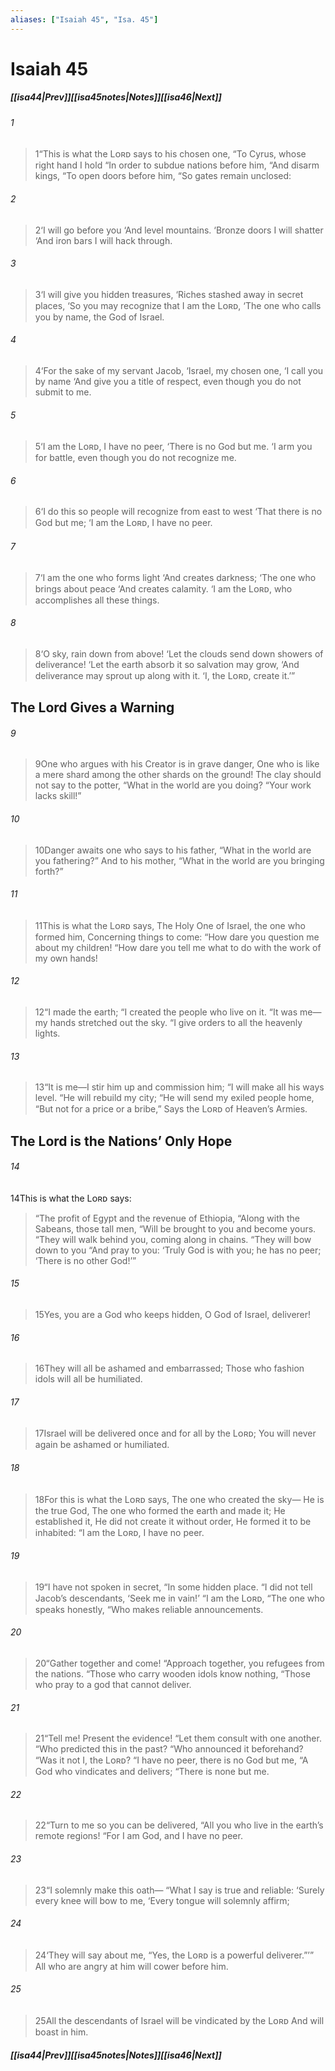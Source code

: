 ```yaml
---
aliases: ["Isaiah 45", "Isa. 45"]
---
```

# Isaiah 45
##### <span class=arrow-left></span>[[isa44|Prev]]<span class=navigation-separator></span>[[isa45notes|Notes]]<span class=navigation-separator></span>[[isa46|Next]]<span class=arrow-right></span>
###### 1
><span class=verse-first-poetry>1</span><span class=poetry-quote-double>“</span>This is what the Lᴏʀᴅ says to his chosen one,
><span class=poetry-quote-double>“</span>To Cyrus, whose right hand I hold
><span class=poetry-quote-double>“</span>In order to subdue nations before him,
><span class=poetry-quote-double>“</span>And disarm kings,
><span class=poetry-quote-double>“</span>To open doors before him,
><span class=poetry-quote-double>“</span>So gates remain unclosed:
###### 2
><span class=verse-body-poetry>2</span><span class=poetry-quote-single>‘</span>I will go before you
><span class=poetry-quote-single>‘</span>And level mountains.
><span class=poetry-quote-single>‘</span>Bronze doors I will shatter
><span class=poetry-quote-single>‘</span>And iron bars I will hack through.
###### 3
><span class=verse-body-poetry>3</span><span class=poetry-quote-single>‘</span>I will give you hidden treasures,
><span class=poetry-quote-single>‘</span>Riches stashed away in secret places,
><span class=poetry-quote-single>‘</span>So you may recognize that I am the Lᴏʀᴅ,
><span class=poetry-quote-single>‘</span>The one who calls you by name, the God of Israel.
###### 4
><span class=verse-body-poetry>4</span><span class=poetry-quote-single>‘</span>For the sake of my servant Jacob,
><span class=poetry-quote-single>‘</span>Israel, my chosen one,
><span class=poetry-quote-single>‘</span>I call you by name
><span class=poetry-quote-single>‘</span>And give you a title of respect, even though you do not submit to me.
###### 5
><span class=verse-body-poetry>5</span><span class=poetry-quote-single>‘</span>I am the Lᴏʀᴅ, I have no peer,
><span class=poetry-quote-single>‘</span>There is no God but me.
><span class=poetry-quote-single>‘</span>I arm you for battle, even though you do not recognize me.
###### 6
><span class=verse-body-poetry>6</span><span class=poetry-quote-single>‘</span>I do this so people will recognize from east to west
><span class=poetry-quote-single>‘</span>That there is no God but me;
><span class=poetry-quote-single>‘</span>I am the Lᴏʀᴅ, I have no peer.
###### 7
><span class=verse-body-poetry>7</span><span class=poetry-quote-single>‘</span>I am the one who forms light
><span class=poetry-quote-single>‘</span>And creates darkness;
><span class=poetry-quote-single>‘</span>The one who brings about peace
><span class=poetry-quote-single>‘</span>And creates calamity.
><span class=poetry-quote-single>‘</span>I am the Lᴏʀᴅ, who accomplishes all these things.
<div class=paragraph-break></div>

###### 8
><span class=verse-first-poetry>8</span><span class=poetry-quote-single>‘</span>O sky, rain down from above!
><span class=poetry-quote-single>‘</span>Let the clouds send down showers of deliverance!
><span class=poetry-quote-single>‘</span>Let the earth absorb it so salvation may grow,
><span class=poetry-quote-single>‘</span>And deliverance may sprout up along with it.
><span class=poetry-quote-single>‘</span>I, the Lᴏʀᴅ, create it.’”
## The Lord Gives a Warning
###### 9
><span class=verse-first-poetry>9</span>One who argues with his Creator is in grave danger,
>One who is like a mere shard among the other shards on the ground!
>The clay should not say to the potter,
><span class=poetry-quote-double>“</span>What in the world are you doing?
><span class=poetry-quote-double>“</span>Your work lacks skill!”
###### 10
><span class=verse-body-poetry>10</span>Danger awaits one who says to his father,
><span class=poetry-quote-double>“</span>What in the world are you fathering?”
>And to his mother,
><span class=poetry-quote-double>“</span>What in the world are you bringing forth?”
<div class=paragraph-break></div>

###### 11
><span class=verse-first-poetry>11</span>This is what the Lᴏʀᴅ says,
>The Holy One of Israel, the one who formed him,
>Concerning things to come:
><span class=poetry-quote-double>“</span>How dare you question me about my children!
><span class=poetry-quote-double>“</span>How dare you tell me what to do with the work of my own hands!
###### 12
><span class=verse-body-poetry>12</span><span class=poetry-quote-double>“</span>I made the earth;
><span class=poetry-quote-double>“</span>I created the people who live on it.
><span class=poetry-quote-double>“</span>It was me—my hands stretched out the sky.
><span class=poetry-quote-double>“</span>I give orders to all the heavenly lights.
###### 13
><span class=verse-body-poetry>13</span><span class=poetry-quote-double>“</span>It is me—I stir him up and commission him;
><span class=poetry-quote-double>“</span>I will make all his ways level.
><span class=poetry-quote-double>“</span>He will rebuild my city;
><span class=poetry-quote-double>“</span>He will send my exiled people home,
><span class=poetry-quote-double>“</span>But not for a price or a bribe,”
>Says the Lᴏʀᴅ of Heaven’s Armies.
## The Lord is the Nations’ Only Hope
###### 14
<span class=verse-first>14</span>This is what the Lᴏʀᴅ says:
<div class=paragraph-break></div>

><span class=poetry-quote-double>“</span>The profit of Egypt and the revenue of Ethiopia,
><span class=poetry-quote-double>“</span>Along with the Sabeans, those tall men,
><span class=poetry-quote-double>“</span>Will be brought to you and become yours.
><span class=poetry-quote-double>“</span>They will walk behind you, coming along in chains.
><span class=poetry-quote-double>“</span>They will bow down to you
><span class=poetry-quote-double>“</span>And pray to you:
><span class=poetry-quote-single>‘</span>Truly God is with you; he has no peer;
><span class=poetry-quote-single>‘</span>There is no other God!’”
###### 15
><span class=verse-body-poetry>15</span>Yes, you are a God who keeps hidden,
>O God of Israel, deliverer!
###### 16
><span class=verse-body-poetry>16</span>They will all be ashamed and embarrassed;
>Those who fashion idols will all be humiliated.
###### 17
><span class=verse-body-poetry>17</span>Israel will be delivered once and for all by the Lᴏʀᴅ;
>You will never again be ashamed or humiliated.
<div class=paragraph-break></div>

###### 18
><span class=verse-first-poetry>18</span>For this is what the Lᴏʀᴅ says,
>The one who created the sky—
>He is the true God,
>The one who formed the earth and made it;
>He established it,
>He did not create it without order,
>He formed it to be inhabited:
><span class=poetry-quote-double>“</span>I am the Lᴏʀᴅ, I have no peer.
###### 19
><span class=verse-body-poetry>19</span><span class=poetry-quote-double>“</span>I have not spoken in secret,
><span class=poetry-quote-double>“</span>In some hidden place.
><span class=poetry-quote-double>“</span>I did not tell Jacob’s descendants,
><span class=poetry-quote-single>‘</span>Seek me in vain!’
><span class=poetry-quote-double>“</span>I am the Lᴏʀᴅ,
><span class=poetry-quote-double>“</span>The one who speaks honestly,
><span class=poetry-quote-double>“</span>Who makes reliable announcements.
<div class=paragraph-break></div>

###### 20
><span class=verse-first-poetry>20</span><span class=poetry-quote-double>“</span>Gather together and come!
><span class=poetry-quote-double>“</span>Approach together, you refugees from the nations.
><span class=poetry-quote-double>“</span>Those who carry wooden idols know nothing,
><span class=poetry-quote-double>“</span>Those who pray to a god that cannot deliver.
###### 21
><span class=verse-body-poetry>21</span><span class=poetry-quote-double>“</span>Tell me! Present the evidence!
><span class=poetry-quote-double>“</span>Let them consult with one another.
><span class=poetry-quote-double>“</span>Who predicted this in the past?
><span class=poetry-quote-double>“</span>Who announced it beforehand?
><span class=poetry-quote-double>“</span>Was it not I, the Lᴏʀᴅ?
><span class=poetry-quote-double>“</span>I have no peer, there is no God but me,
><span class=poetry-quote-double>“</span>A God who vindicates and delivers;
><span class=poetry-quote-double>“</span>There is none but me.
###### 22
><span class=verse-body-poetry>22</span><span class=poetry-quote-double>“</span>Turn to me so you can be delivered,
><span class=poetry-quote-double>“</span>All you who live in the earth’s remote regions!
><span class=poetry-quote-double>“</span>For I am God, and I have no peer.
###### 23
><span class=verse-body-poetry>23</span><span class=poetry-quote-double>“</span>I solemnly make this oath—
><span class=poetry-quote-double>“</span>What I say is true and reliable:
><span class=poetry-quote-single>‘</span>Surely every knee will bow to me,
><span class=poetry-quote-single>‘</span>Every tongue will solemnly affirm;
###### 24
><span class=verse-body-poetry>24</span><span class=poetry-quote-single>‘</span>They will say about me,
><span class=poetry-quote-double>“</span>Yes, the Lᴏʀᴅ is a powerful deliverer.”’”
>All who are angry at him will cower before him.
###### 25
><span class=verse-body-poetry>25</span>All the descendants of Israel will be vindicated by the Lᴏʀᴅ
>And will boast in him.
##### <span class=arrow-left></span>[[isa44|Prev]]<span class=navigation-separator></span>[[isa45notes|Notes]]<span class=navigation-separator></span>[[isa46|Next]]<span class=arrow-right></span>